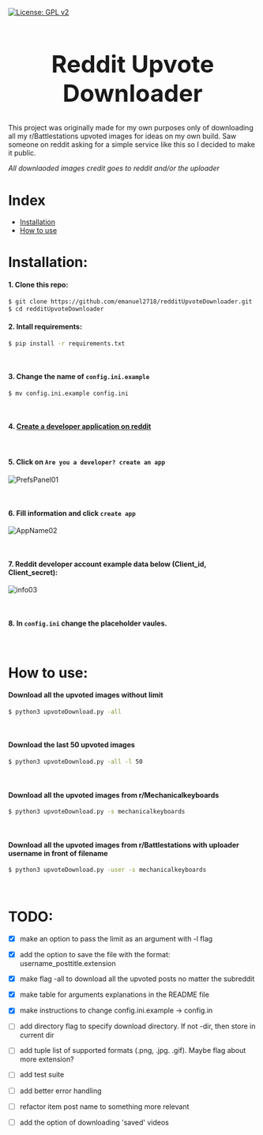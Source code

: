 [![License: GPL v2](https://img.shields.io/badge/License-GPL%20v2-blue.svg)](https://www.gnu.org/licenses/old-licenses/gpl-2.0.en.html)

<h1 align="center" style="font-size: 3rem;">
Reddit Upvote Downloader
</h1>

This project was originally made for my own purposes only of downloading all my r/Battlestations upvoted images
for ideas on my own build. Saw someone on reddit asking for a simple service like this so I decided to make it public.

*All downlaoded images credit goes to reddit and/or the uploader*



# Index

* [Installation](#installation)
* [How to use](#how-to-use)

# Installation:


#### 1. Clone this repo:
```sh
$ git clone https://github.com/emanuel2718/redditUpvoteDownloader.git
$ cd redditUpvoteDownloader
```

#### 2. Intall requirements:
```sh
$ pip install -r requirements.txt
```

&nbsp; 

#### 3. Change the name of `config.ini.example`
```sh
$ mv config.ini.example config.ini
```

&nbsp; 

#### 4. [Create a developer application on reddit](https://www.reddit.com/prefs/apps)

&nbsp; 

#### 5. Click on `Are you a developer? create an app`

![PrefsPanel01](https://user-images.githubusercontent.com/55965894/108690386-27288d80-74af-11eb-81a9-a0854ca7304d.png)

&nbsp; 

#### 6. Fill information and click `create app`

![AppName02](https://user-images.githubusercontent.com/55965894/108690978-d2394700-74af-11eb-9992-e81f8ba71bd4.png)

&nbsp; 

#### 7. Reddit developer account example data below (Client_id, Client_secret):

![info03](https://user-images.githubusercontent.com/55965894/108691188-10cf0180-74b0-11eb-84c7-c600ee2440ea.png)

&nbsp; 

#### 8. In `config.ini` change the placeholder vaules.

&nbsp; 

# How to use:

#### Download all the upvoted images without limit
```sh
$ python3 upvoteDownload.py -all
```
&nbsp; 

#### Download the last 50 upvoted images
```sh
$ python3 upvoteDownload.py -all -l 50
```
&nbsp; 

#### Download all the upvoted images from r/Mechanicalkeyboards
```sh
$ python3 upvoteDownload.py -s mechanicalkeyboards
```
&nbsp; 

#### Download all the upvoted images from r/Battlestations with uploader username in front of filename
```sh
$ python3 upvoteDownload.py -user -s mechanicalkeyboards
```
&nbsp; 

# TODO:

- [x] make an option to pass the limit as an argument with -l flag
- [x] add the option to save the file with the format: username_posttitle.extension
- [x] make flag -all to download all the upvoted posts no matter the subreddit
- [x] make table for arguments explanations in the README file
- [x] make instructions to change config.ini.example -> config.in
- [ ] add directory flag to specify download directory. If not -dir, then store in current dir
- [ ] add tuple list of supported formats (.png, .jpg. .gif). Maybe flag about more extension?
- [ ] add test suite
- [ ] add better error handling
- [ ] refactor item post name to something more relevant
- [ ] add the option of downloading 'saved' videos

